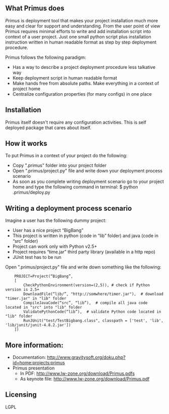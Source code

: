 ## What Primus does
*Primus* is deployment tool that makes your project installation much more easy and clear for support and understanding. 
From the user point of view Primus requires minimal efforts to write and add installation script into context of a user 
project. Just one small python script plus installation instruction written in human readable format as step by step 
deployment procedure.  

Primus follows the following paradigm:
   * Has a way to describe a project deployment procedure less talkative way
   * Keep deployment script in human readable format
   * Make hands free from absolute paths. Make everything in a context of project home
   * Centralize configuration properties (for many configs) in one place

## Installation 
Primus itself doesn't require any configuration activities. This is self deployed package that cares about itself. 

## How it works
To put Primus in a context of your project do the following:

   * Copy ".primus" folder into your project folder
   * Open ".primus/project.py" file and write down your deployment process scenario
   * As soon as you complete writing deployment scenario go to your project home and type the following command in terminal:
		$ python .primus/deploy.py

## Writing a deployment process scenario
Imagine a user has the following dummy project:
   * User has a nice project “BigBang”
   * This project is written in python (code in “lib” folder) and java (code in “src” folder)
   * Project can work only with Python v2.5+
   * Project requires “time.jar” third party library (available in a http repo)
   * JUnit test has to be run

Open ".primus/project.py" file and write down something like the following:

    	PROJECT=Project(“BigBang”,
    	[
        	CheckPythonEnvironment(version=(2,5)), # check if Python version is 2.5+
    		DownloadFile(“lib/”, "http://somwhere/timer.jar"),  # download "timer.jar" in "lib" folder
    		CompileJavaCode(“src”, “lib”),  # compile all java code located in "src" into "lib" folder
    		ValidatePythonCode(“lib”),  # validate Python code located in "lib" folder
			RunJUnit("test/TestBigbang.class", classpath = ['test', 'lib', 'lib/junit/junit-4.8.2.jar'])
  		])

## More information:
   * Documentation: http://www.gravitysoft.org/doku.php?id=home:projects:primus
   * Primus presentation
      * In PDF: http://www.lw-zone.org/download/Primus.pdfs
      * As keynote file: http://www.lw-zone.org/download/Primus.pdf

## Licensing
LGPL